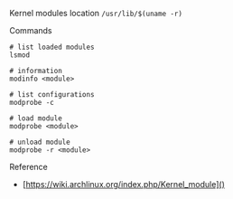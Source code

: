 Kernel modules location `/usr/lib/$(uname -r)`

Commands
```
# list loaded modules
lsmod

# information
modinfo <module>

# list configurations
modprobe -c

# load module
modprobe <module>

# unload module
modprobe -r <module>

```

Reference
+ [https://wiki.archlinux.org/index.php/Kernel_module]()